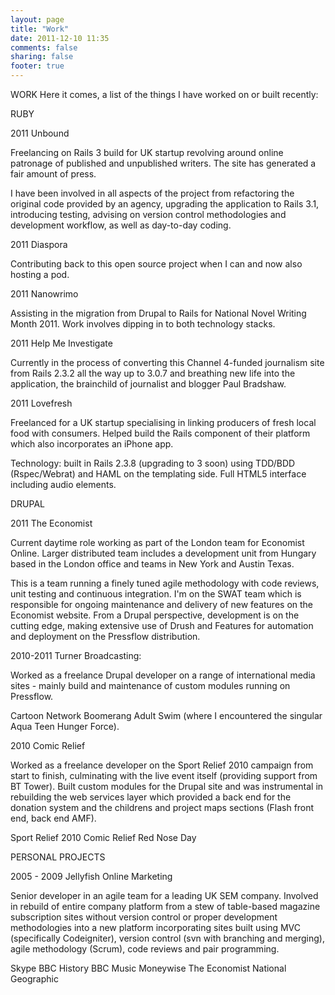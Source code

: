 ```yaml
---
layout: page
title: "Work"
date: 2011-12-10 11:35
comments: false
sharing: false
footer: true
---
```


WORK
Here it comes, a list of the things I have worked on or built recently:

RUBY

2011 Unbound

Freelancing on Rails 3 build for UK startup revolving around online patronage of published and unpublished writers. The site has generated a fair amount of press.

I have been involved in all aspects of the project from refactoring the original code provided by an agency, upgrading the application to Rails 3.1, introducing testing, advising on version control methodologies and development workflow, as well as day-to-day coding.

2011 Diaspora

Contributing back to this open source project when I can and now also hosting a pod.

2011 Nanowrimo

Assisting in the migration from Drupal to Rails for National Novel Writing Month 2011. Work involves dipping in to both technology stacks. 

2011 Help Me Investigate

Currently in the process of converting this Channel 4-funded journalism site from Rails 2.3.2 all the way up to 3.0.7 and breathing new life into the application, the brainchild of journalist and blogger Paul Bradshaw.

2011 Lovefresh 

Freelanced for a UK startup specialising in linking producers of fresh local food with consumers. Helped build the Rails component of their platform which also incorporates an iPhone app.

Technology: built in Rails 2.3.8 (upgrading to 3 soon) using TDD/BDD (Rspec/Webrat) and HAML on the templating side. Full HTML5 interface including audio elements.

DRUPAL

2011 The Economist

Current daytime role working as part of the London team for Economist Online. Larger distributed team includes a development unit from Hungary based in the London office and teams in New York and Austin Texas.

This is a team running a finely tuned agile methodology with code reviews, unit testing and continuous integration. I'm on the SWAT team which is responsible for ongoing maintenance and delivery of new features on the Economist website. From a Drupal perspective, development is on the cutting edge, making extensive use of Drush and Features for automation and deployment on the Pressflow distribution.

2010-2011 Turner Broadcasting:

Worked as a freelance Drupal developer on a range of international media sites - mainly build and maintenance of custom modules running on Pressflow.

Cartoon Network
Boomerang
Adult Swim (where I encountered the singular Aqua Teen Hunger Force).

2010 Comic Relief

Worked as a freelance developer on the Sport Relief 2010 campaign from start to finish, culminating with the live event itself (providing support from BT Tower). Built custom modules for the Drupal site and was instrumental in rebuilding the web services layer which provided a back end for the donation system and the childrens and project maps sections (Flash front end, back end AMF).

Sport Relief 2010
Comic Relief
Red Nose Day

PERSONAL PROJECTS

2005 - 2009 Jellyfish Online Marketing

Senior developer in an agile team for a leading UK SEM company. Involved in rebuild of entire company platform from a stew of table-based magazine subscription sites without version control or proper development methodologies into a new platform incorporating sites built using MVC (specifically Codeigniter), version control (svn with branching and merging), agile methodology (Scrum), code reviews and pair programming.

Skype
BBC History
BBC Music
Moneywise
The Economist
National Geographic
